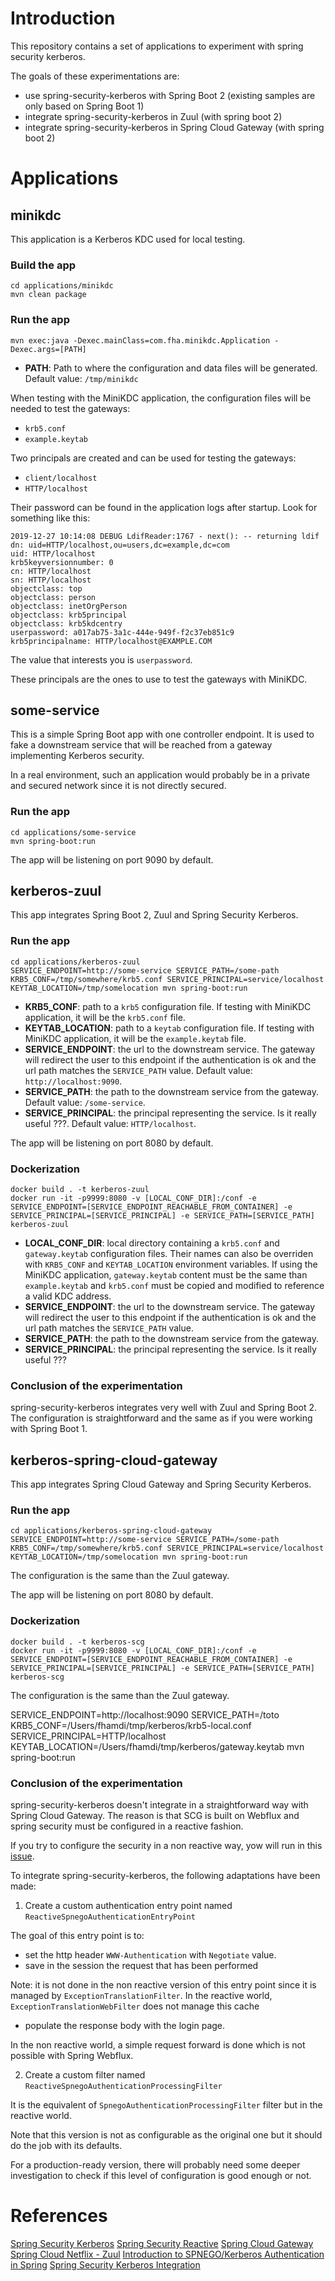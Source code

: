 # Introduction

This repository contains a set of applications to experiment with spring security kerberos.

The goals of these experimentations are:

* use spring-security-kerberos with Spring Boot 2 (existing samples are only based on Spring Boot 1) 
* integrate spring-security-kerberos in Zuul (with spring boot 2)
* integrate spring-security-kerberos in Spring Cloud Gateway (with spring boot 2)

# Applications

## minikdc

This application is a Kerberos KDC used for local testing.

### Build the app

```
cd applications/minikdc
mvn clean package
```

### Run the app

```
mvn exec:java -Dexec.mainClass=com.fha.minikdc.Application -Dexec.args=[PATH]
```

* **PATH**: Path to where the configuration and data files will be generated. Default value: `/tmp/minikdc`

When testing with the MiniKDC application, the configuration files will be needed to test the gateways:

* `krb5.conf`
* `example.keytab`

Two principals are created and can be used for testing the gateways:

* `client/localhost`
* `HTTP/localhost`

Their password can be found in the application logs after startup. Look for something like this:

```
2019-12-27 10:14:08 DEBUG LdifReader:1767 - next(): -- returning ldif dn: uid=HTTP/localhost,ou=users,dc=example,dc=com
uid: HTTP/localhost
krb5keyversionnumber: 0
cn: HTTP/localhost
sn: HTTP/localhost
objectclass: top
objectclass: person
objectclass: inetOrgPerson
objectclass: krb5principal
objectclass: krb5kdcentry
userpassword: a017ab75-3a1c-444e-949f-f2c37eb851c9
krb5principalname: HTTP/localhost@EXAMPLE.COM
```

The value that interests you is `userpassword`.

These principals are the ones to use to test the gateways with MiniKDC.

## some-service

This is a simple Spring Boot app with one controller endpoint. It is used to fake a downstream service that will be 
reached from a gateway implementing Kerberos security.

In a real environment, such an application would probably be in a private and secured network since it is not directly secured.

### Run the app

```
cd applications/some-service
mvn spring-boot:run
```

The app will be listening on port 9090 by default.

## kerberos-zuul

This app integrates Spring Boot 2, Zuul and Spring Security Kerberos.

### Run the app

```
cd applications/kerberos-zuul
SERVICE_ENDPOINT=http://some-service SERVICE_PATH=/some-path KRB5_CONF=/tmp/somewhere/krb5.conf SERVICE_PRINCIPAL=service/localhost KEYTAB_LOCATION=/tmp/somelocation mvn spring-boot:run
```

* **KRB5_CONF**: path to a `krb5` configuration file. If testing with MiniKDC application, it will be the `krb5.conf` file.
* **KEYTAB_LOCATION**: path to a `keytab` configuration file. If testing with MiniKDC application, it will be the `example.keytab` file.
* **SERVICE_ENDPOINT**: the url to the downstream service. The gateway will redirect the user to this endpoint if 
the authentication is ok and the url path matches the `SERVICE_PATH` value. Default value: `http://localhost:9090`.
* **SERVICE_PATH**: the path to the downstream service from the gateway. Default value: `/some-service`.
* **SERVICE_PRINCIPAL**: the principal representing the service. Is it really useful ???. Default value: `HTTP/localhost`.

The app will be listening on port 8080 by default.

### Dockerization

```
docker build . -t kerberos-zuul
docker run -it -p9999:8080 -v [LOCAL_CONF_DIR]:/conf -e SERVICE_ENDPOINT=[SERVICE_ENDPOINT_REACHABLE_FROM_CONTAINER] -e SERVICE_PRINCIPAL=[SERVICE_PRINCIPAL] -e SERVICE_PATH=[SERVICE_PATH] kerberos-zuul
```

* **LOCAL_CONF_DIR**: local directory containing a `krb5.conf` and `gateway.keytab` configuration files. Their names can 
also be overriden with `KRB5_CONF` and `KEYTAB_LOCATION` environment variables. If using the MiniKDC application, `gateway.keytab`
content must be the same than `example.keytab` and `krb5.conf` must be copied and modified to reference a valid KDC address.
* **SERVICE_ENDPOINT**: the url to the downstream service. The gateway will redirect the user to this endpoint if 
the authentication is ok and the url path matches the `SERVICE_PATH` value.
* **SERVICE_PATH**: the path to the downstream service from the gateway.
* **SERVICE_PRINCIPAL**: the principal representing the service. Is it really useful ???

### Conclusion of the experimentation

spring-security-kerberos integrates very well with Zuul and Spring Boot 2. The configuration is straightforward and the
same as if you were working with Spring Boot 1.

## kerberos-spring-cloud-gateway

This app integrates Spring Cloud Gateway and Spring Security Kerberos.

### Run the app

```
cd applications/kerberos-spring-cloud-gateway
SERVICE_ENDPOINT=http://some-service SERVICE_PATH=/some-path KRB5_CONF=/tmp/somewhere/krb5.conf SERVICE_PRINCIPAL=service/localhost KEYTAB_LOCATION=/tmp/somelocation mvn spring-boot:run
```

The configuration is the same than the Zuul gateway.

The app will be listening on port 8080 by default.

### Dockerization

```
docker build . -t kerberos-scg
docker run -it -p9999:8080 -v [LOCAL_CONF_DIR]:/conf -e SERVICE_ENDPOINT=[SERVICE_ENDPOINT_REACHABLE_FROM_CONTAINER] -e SERVICE_PRINCIPAL=[SERVICE_PRINCIPAL] -e SERVICE_PATH=[SERVICE_PATH] kerberos-scg
```

The configuration is the same than the Zuul gateway.

SERVICE_ENDPOINT=http://localhost:9090 SERVICE_PATH=/toto KRB5_CONF=/Users/fhamdi/tmp/kerberos/krb5-local.conf SERVICE_PRINCIPAL=HTTP/localhost KEYTAB_LOCATION=/Users/fhamdi/tmp/kerberos/gateway.keytab mvn spring-boot:run

### Conclusion of the experimentation
 
spring-security-kerberos doesn't integrate in a straightforward way with Spring Cloud Gateway. The reason is that SCG is built on
Webflux and spring security must be configured in a reactive fashion.

If you try to configure the security in a non reactive way, yow will run in this 
[issue](https://github.com/spring-cloud/spring-cloud-gateway/issues/1356).

To integrate spring-security-kerberos, the following adaptations have been made:

1. Create a custom authentication entry point named `ReactiveSpnegoAuthenticationEntryPoint`
 
The goal of this entry point is to:

* set the http header `WWW-Authentication` with `Negotiate` value.
* save in the session the request that has been performed 

Note: it is not done in the non reactive version of this entry point since it is
managed by `ExceptionTranslationFilter`. In the reactive world,  `ExceptionTranslationWebFilter`
does not manage this cache

* populate the response body with the login page. 

In the non reactive world, a simple request forward is done which is not possible with Spring Webflux.

2. Create a custom filter named `ReactiveSpnegoAuthenticationProcessingFilter`

It is the equivalent of `SpnegoAuthenticationProcessingFilter` filter but in the reactive world.

Note that this version is not as configurable as the original one but it should do the job
with its defaults.

For a production-ready version, there will probably need some deeper investigation to check if this level of configuration
is good enough or not.

# References

[Spring Security Kerberos](https://docs.spring.io/spring-security-kerberos/docs/1.0.1.RELEASE/reference/htmlsingle/)
[Spring Security Reactive](https://docs.spring.io/spring-security/site/docs/5.2.1.RELEASE/reference/htmlsingle/#reactive-applications)
[Spring Cloud Gateway](https://cloud.spring.io/spring-cloud-static/spring-cloud-gateway/2.2.1.RELEASE/reference/html/)
[Spring Cloud Netflix - Zuul](https://cloud.spring.io/spring-cloud-static/spring-cloud-netflix/2.2.1.RELEASE/reference/html/#router-and-filter-zuul)
[Introduction to SPNEGO/Kerberos Authentication in Spring](https://www.baeldung.com/spring-security-kerberos)
[Spring Security Kerberos Integration](https://www.baeldung.com/spring-security-kerberos-integration)